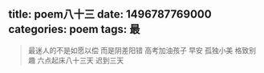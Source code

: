 title: poem八十三
date: 1496787769000
categories: poem
tags: 最
---
> 最迷人的不是如愿以偿
而是阴差阳错
高考加油孩子
早安
孤独小美
格致别趣
六点起床八十三天 迟到三天